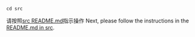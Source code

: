```shell
cd src
```

请按照[src README.md](src/README.md)指示操作
Next, please follow the instructions in the [README.md in src](src/README.md).